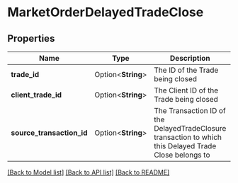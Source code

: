 # MarketOrderDelayedTradeClose

## Properties

Name | Type | Description | Notes
------------ | ------------- | ------------- | -------------
**trade_id** | Option<**String**> | The ID of the Trade being closed | [optional]
**client_trade_id** | Option<**String**> | The Client ID of the Trade being closed | [optional]
**source_transaction_id** | Option<**String**> | The Transaction ID of the DelayedTradeClosure transaction to which this Delayed Trade Close belongs to | [optional]

[[Back to Model list]](../README.md#documentation-for-models) [[Back to API list]](../README.md#documentation-for-api-endpoints) [[Back to README]](../README.md)


